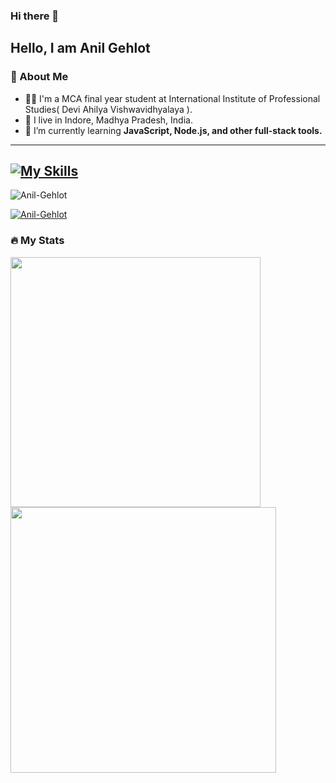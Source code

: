 ### Hi there 👋

**Hello, I am Anil Gehlot**
---
### 👦 About Me
- 👨‍💻 I'm a MCA final year student at International Institute of Professional Studies( Devi Ahilya Vishwavidhyalaya ).
- 📍 I live in Indore, Madhya Pradesh, India.
- 🌱 I’m currently learning **JavaScript, Node.js, and other full-stack tools.**
---

[![My Skills](https://skillicons.dev/icons?i=html,css,js,git,github,python,flask,linux,mysql,discord&perline=5)](https://skillicons.dev)
---

<p align="left"> <img src="https://komarev.com/ghpvc/?username=Anil-Gehlot&label=Profile%20views&color=0e75b6&style=flat" alt="Anil-Gehlot" /> </p>
<p align="left"> <a href="https://github.com/ryo-ma/github-profile-trophy"><img src="https://github-profile-trophy.vercel.app/?username=Anil-Gehlot" alt="Anil-Gehlot" /></a> </p>



### 🔥 My Stats 
<img width="400" src="https://github-readme-stats.vercel.app/api?username=Anil-Gehlot&count_private=true&show_icons=true&theme=react" />  <img width="425" src="https://streak-stats.demolab.com/?user=Anil-Gehlot&theme=react" />

